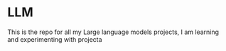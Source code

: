# LLM
This is the repo for all my Large language models projects, I am learning and experimenting with projecta
